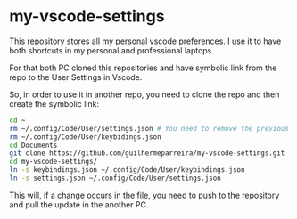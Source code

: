 # my-vscode-settings

This repository stores all my personal vscode preferences. I use it to have both shortcuts in my personal and professional laptops.

For that both PC cloned this repositories and have symbolic link from the repo to the User Settings in Vscode.

So, in order to use it in another repo, you need to clone the repo and then create the symbolic link:

```bash
cd ~
rm ~/.config/Code/User/settings.json # You need to remove the previous file before
rm ~/.config/Code/User/keybidings.json
cd Documents
git clone https://github.com/guilhermeparreira/my-vscode-settings.git
cd my-vscode-settings/
ln -s keybindings.json ~/.config/Code/User/keybindings.json
ln -s settings.json ~/.config/Code/User/settings.json
```

This will, if a change occurs in the file, you need to push to the repository and pull the update in the another PC.
